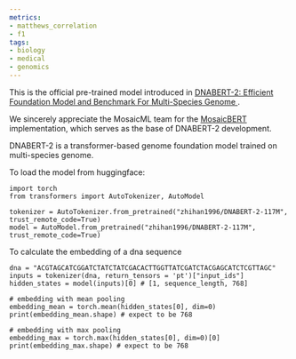 ```yaml
---
metrics:
- matthews_correlation
- f1
tags:
- biology
- medical
- genomics
---
```

This is the official pre-trained model introduced in [DNABERT-2: Efficient Foundation Model and Benchmark For Multi-Species Genome
](https://arxiv.org/pdf/2306.15006.pdf).

We sincerely appreciate the MosaicML team for the [MosaicBERT](https://openreview.net/forum?id=5zipcfLC2Z) implementation, which serves as the base of DNABERT-2 development. 

DNABERT-2 is a transformer-based genome foundation model trained on multi-species genome. 

To load the model from huggingface:
```
import torch
from transformers import AutoTokenizer, AutoModel

tokenizer = AutoTokenizer.from_pretrained("zhihan1996/DNABERT-2-117M", trust_remote_code=True)
model = AutoModel.from_pretrained("zhihan1996/DNABERT-2-117M", trust_remote_code=True)
```

To calculate the embedding of a dna sequence
```
dna = "ACGTAGCATCGGATCTATCTATCGACACTTGGTTATCGATCTACGAGCATCTCGTTAGC"
inputs = tokenizer(dna, return_tensors = 'pt')["input_ids"]
hidden_states = model(inputs)[0] # [1, sequence_length, 768]

# embedding with mean pooling
embedding_mean = torch.mean(hidden_states[0], dim=0)
print(embedding_mean.shape) # expect to be 768

# embedding with max pooling
embedding_max = torch.max(hidden_states[0], dim=0)[0]
print(embedding_max.shape) # expect to be 768
```